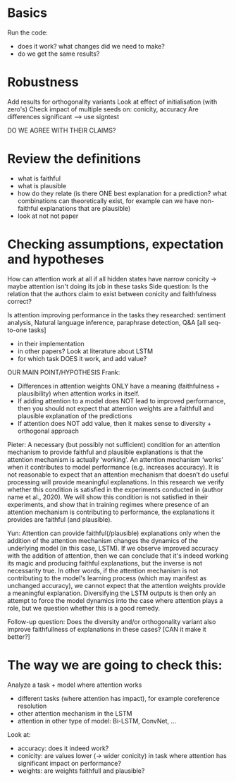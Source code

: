 # Basics
Run the code:
- does it work? what changes did we need to make?
- do we get the same results?

# Robustness
Add results for orthogonality variants
Look at effect of initialisation (with zero's)
Check impact of multiple seeds on: conicity, accuracy
Are differences significant --> use signtest

DO WE AGREE WITH THEIR CLAIMS?

# Review the definitions
- what is faithful
- what is plausible
- how do they relate (is there ONE best explanation for a prediction? what combinations can theoretically exist, for example can we have non-faithful explanations that are plausible)
- look at not not paper

# Checking assumptions, expectation and hypotheses
How can attention work at all if all hidden states have narrow conicity  -> maybe attention isn't doing its job in these tasks
Side question: Is the relation that the authors claim to exist between conicity and faithfulness correct?

Is attention improving performance in the tasks they researched: sentiment analysis, Natural language inference, paraphrase detection, Q&A [all seq-to-one tasks]
- in their implementation 
- in other papers?
Look at literature about LSTM
- for which task DOES it work, and add value?

OUR MAIN POINT/HYPOTHESIS
Frank:
- Differences in attention weights ONLY have a meaning (faithfulness + plausibility) when attention works in itself.
- If adding attention to a model does NOT lead to improved performance, then you should not expect that attention weights are a faithfull and plausible explanation of the predictions
- If attention does NOT add value, then it makes sense to diversity + orthogonal approach

Pieter:
A necessary (but possibly not sufficient) condition for an attention mechanism to provide faithful and plausible explanations is that the attention mechanism is actually ‘working’. An attention mechanism ‘works’ when it contributes to model performance (e.g. increases accuracy). It is not reasonable to expect that an attention mechanism that doesn’t do useful processing will provide meaningful explanations. In this research we verify whether this condition is satisfied in the experiments conducted in (author name et al., 2020). We will show this condition is not satisfied in their experiments, and show that in training regimes where presence of an attention mechanism is contributing to performance, the explanations it provides are faithful (and plausible).

Yun:
Attention can provide faithful(/plausible) explanations only when the addition of the attention mechanism changes the dynamics of the underlying model (in this case, LSTM).
If we observe improved accuracy with the addition of attention, then we can conclude that it's indeed working its magic and producing faithful explanations, but the inverse is not necessarity true.
In other words, if the attention mechanism is not contributing to the model's learning process (which may manifest as unchanged accuracy), we cannot expect that the attention weights provide a meaningful explanation.
Diversifying the LSTM outputs is then only an attempt to force the model dynamics into the case where attention plays a role, but we question whether this is a good remedy.

Follow-up question: Does the diversity and/or orthogonality variant also improve faithfullness of explanations in these cases? [CAN it make it better?]

# The way we are going to check this:
Analyze a task + model where attention works
- different tasks (where attention has impact), for example coreference resolution
- other attention mechanism in the LSTM
- attention in other type of model: Bi-LSTM, ConvNet, ...

Look at:
- accuracy: does it indeed work?
- conicity: are values lower (-> wider conicity) in task where attention has significant impact on performance?
- weights: are weights faithfull and plausible?



